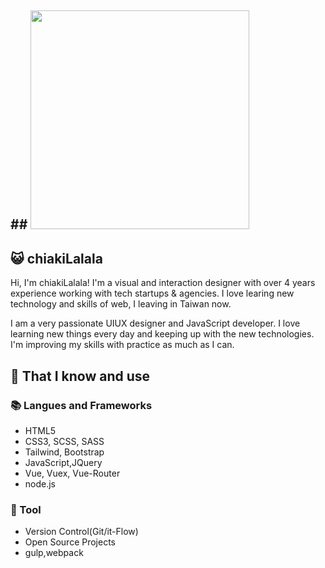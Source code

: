 

## ## <img width="350px" src="https://i.imgur.com/Aofqttm.png" />
## 😺 chiakiLalala

Hi, I'm chiakiLalala!  I'm a visual and interaction designer with over 4 years experience working with tech startups & agencies.  I love learing new technology and skills of web, I leaving in Taiwan now. 

I am a very passionate UIUX designer and JavaScript developer. I love learning new things every day and keeping up with the new technologies.
I'm improving my skills with practice as much as I can.


## 🧠 That I know and use
### 📚 Langues and Frameworks
- HTML5
- CSS3, SCSS, SASS
- Tailwind,  Bootstrap
- JavaScript,JQuery
- Vue, Vuex, Vue-Router
- node.js


### 🔧 Tool
- Version Control(Git/it-Flow)
- Open Source Projects
- gulp,webpack

<!-- ## 💡 Projects
- [Team of Pokemon](https://ms314006.github.io/team-of-pokemon/dist/)
- [Hangman](https://ms314006.github.io/hangman/dist/)


## 🔗 Get in touch
- Personal site: http://ms314006.github.io/
- Dev.to: https://dev.to/ms314006
- StackOverflow: https://stackoverflow.com/users/10421516/clark
- Medium: https://medium.com/@GQSM -->



<!--
**chiakilalala/chiakilalala** is a ✨ _special_ ✨ repository because its `README.md` (this file) appears on your GitHub profile.

Here are some ideas to get you started:

- 🔭 I’m currently working on ...
- 🌱 I’m currently learning ...
- 👯 I’m looking to collaborate on ...
- 🤔 I’m looking for help with ...
- 💬 Ask me about ...
- 📫 How to reach me: ...
- 😄 Pronouns: ...
- ⚡ Fun fact: ...
-->
